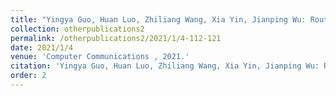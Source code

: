 ```yaml
---
title: "Yingya Guo, Huan Luo, Zhiliang Wang, Xia Yin, Jianping Wu: Routing optimization with path cardinality constraints in a hybrid SDN[J]."
collection: otherpublications2
permalink: /otherpublications2/2021/1/4-112-121
date: 2021/1/4
venue: 'Computer Communications , 2021.'
citation: 'Yingya Guo, Huan Luo, Zhiliang Wang, Xia Yin, Jianping Wu: Routing optimization with path cardinality constraints in a hybrid SDN., Computers,Computer Communications, 2021.'
order: 2
---
```

